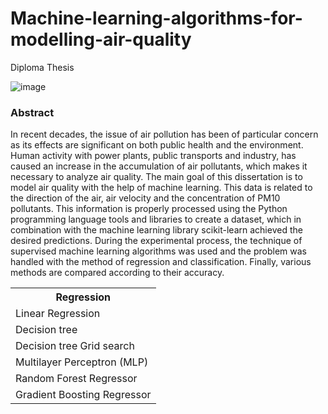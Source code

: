 # Machine-learning-algorithms-for-modelling-air-quality
Diploma Thesis

![image](https://user-images.githubusercontent.com/74098652/114778806-0299b500-9d7e-11eb-8948-46a3b4cc44de.png)
<br>
<h3>Abstract</h3>

In recent decades, the issue of air pollution has been of particular concern as its effects are significant on both public health and the environment. Human activity with power plants, public transports and industry, has caused an increase in the accumulation of air pollutants, which makes it necessary to analyze air quality. The main goal of this dissertation is to model air quality with the help of machine learning. This data is related to the direction of the air, air velocity and the concentration of PM10 pollutants. This information is properly processed using the Python programming language tools and libraries to create a dataset, which in combination with the machine learning library scikit-learn achieved the desired predictions. During the experimental process, the technique of supervised machine learning algorithms was used and the problem was handled with the method of regression and classification. Finally, various methods are compared according to their accuracy.

<table style="width:100%">
  <tr>
    <th>Regression</th>
  </tr>
  <tr>
    <td>Linear Regression</td>
  </tr>
  <tr>
    <td>Decision tree</td>  
  </tr>
  <tr>
    <td>Decision tree Grid search</td>
  </tr>
   <tr>
    <td>Multilayer Perceptron (MLP)</td>
  </tr>
   <tr>
    <td>Random Forest Regressor</td>
  </tr>
   <tr>
    <td>Gradient Boosting Regressor</td>
  </tr>
</table>
